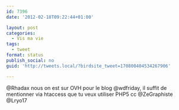 ```yaml
---
id: 7396
date: '2012-02-18T09:22:44+01:00'

layout: post
categories:
  - Vis ma vie
tags:
  - tweet
format: status
publish_social: no
guid: 'http://tweets.local/?birdsite_tweet=170800404534267906'

---
```


@Rhadax nous on est sur OVH pour le blog @wdfriday, il suffit de mentionner via htaccess que tu veux utiliser PHP5 cc @ZeGraphiste @Lryo17